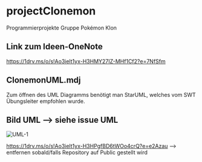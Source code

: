 # projectClonemon

Programmierprojekte Gruppe Pokémon Klon

## Link zum Ideen-OneNote
https://1drv.ms/o/s!Ao3ielt1yx-H3HMY27IZ-MHf1Cf2?e=7NfSfm

## ClonemonUML.mdj
Zum öffnen des UML Diagramms benötigt man StarUML, welches vom SWT Übungsleiter empfohlen wurde.

## Bild UML --> siehe issue UML
![UML-1](https://user-images.githubusercontent.com/117487931/235147050-5fbcfbae-642f-4aba-9b16-1379d6924a8f.png)

https://1drv.ms/o/s!Ao3ielt1yx-H3HPgfBD6tWOo4crQ?e=e2Azau
--> entfernen sobald/falls Repository auf Public gestellt wird
